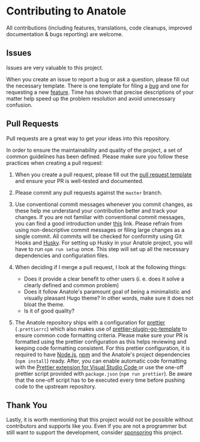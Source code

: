 # Contributing to Anatole

All contributions (including features, translations, code cleanups, improved documentation & bugs reporting) are welcome.

## Issues

Issues are very valuable to this project.

When you create an issue to report a bug or ask a question, please fill out the necessary template. There is one template for filing a [bug](https://github.com/lxndrblz/anatole/blob/master/.github/ISSUE_TEMPLATE/bug_report.md) and one for requesting a new [feature](https://github.com/lxndrblz/anatole/blob/master/.github/ISSUE_TEMPLATE/feature_request.md). Time has shown that precise descriptions of your matter help speed up the problem resolution and avoid unnecessary confusion.

## Pull Requests

Pull requests are a great way to get your ideas into this repository.

In order to ensure the maintainability and quality of the project, a set of common guidelines has been defined. Please make sure you follow these practices when creating a pull request:

1. When you create a pull request, please fill out the [pull request template](https://github.com/lxndrblz/anatole/blob/master/.github/PULL_REQUEST_TEMPLATE.md) and ensure your PR is well-tested and documented.

2. Please commit any pull requests against the `master` branch.

3. Use conventional commit messages whenever you commit changes, as these help me understand your contribution better and track your changes. If you are not familiar with conventional commit messages, you can find a good introduction under [this](https://www.conventionalcommits.org/en/v1.0.0/) link. Please refrain from using non-descriptive commit messages or filing large changes as a single commit. All commits will be checked for conformity using Git Hooks and [Husky](https://github.com/typicode/husky). For setting up Husky in your Anatole project, you will have to run `npm run setup` once. This step will set up all the necessary dependencies and configuration files.

4. When deciding if I merge a pull request, I look at the following things:

   - Does it provide a clear benefit to other users (i. e. does it solve a clearly defined and common problem)
   - Does it follow Anatole's paramount goal of being a minimalistic and visually pleasant Hugo theme? In other words, make sure it does not bloat the theme.
   - Is it of good quality?

5. The Anatole repository ships with a configuration for [prettier](https://prettier.io/) (`.prettierrc`) which also makes use of [prettier-plugin-go-template](https://github.com/NiklasPor/prettier-plugin-go-template) to ensure common code formatting criteria. Please make sure your PR is formatted using the prettier configuration as this helps reviewing and keeping code formatting consistent. For this prettier configuration, it is required to have [Node.js](https://nodejs.org/en/), [npm](https://www.npmjs.com/) and the Anatole's project dependencies (`npm install`) ready. After, you can enable automatic code formatting with the [Prettier extension for Visual Studio Code
   ](https://marketplace.visualstudio.com/items?itemName=esbenp.prettier-vscode) or use the one-off prettier script provided with `package.json` (`npm run prettier`). Be aware that the one-off script has to be executed every time before pushing code to the upstream repository.

## Thank You

Lastly, it is worth mentioning that this project would not be possible without contributors and supports like you. Even if you are not a programmer but still want to support the development, consider [sponsoring](https://432600.xyz) this project.
